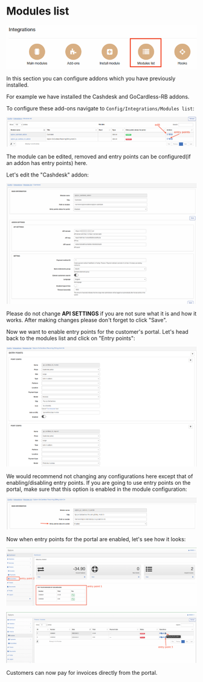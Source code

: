 Modules list
=====

![icon](icon.png)

In this section you can configure addons which you have previously installed.

For example we have installed the Cashdesk and GoCardless-RB addons.

To configure these add-ons navigate to `Config/Integrations/Modules list`:

![list](list.png)

The module can be edited, removed and entry points can be configured(if an addon has entry points) here.

Let's edit the "Cashdesk" addon:

![edit](edit_module.png)

Please do not change **API SETTINGS** if you are not sure what it is and how it works. After making changes please don't forget to click "Save".

Now we want to enable entry points for the customer's portal. Let's head back to the modules list and click on "Entry points":

![entry points](entry_points.png)

We would recommend not changing any configurations here except that of enabling/disabling entry points. If you are going to use entry points on the portal, make sure that this option is enabled in the module configuration:

![enable](enable_entries.png)

Now when entry points for the portal are enabled, let's see how it looks:

![portal1](portal1.png)

![portal2](portal2.png)

Customers can now pay for invoices directly from the portal.
